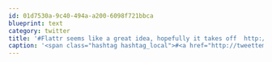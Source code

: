 ```yaml
---
id: 01d7530a-9c40-494a-a200-6098f721bbca
blueprint: text
category: twitter
title: '#Flattr seems like a great idea, hopefully it takes off  http://bit.ly/d7doHI'
caption: '<span class="hashtag hashtag_local">#<a href="http://tweettemp.darylchymko.ca/?tag=flattr">Flattr</a> seems like a great idea, hopefully it takes off  http://bit.ly/d7doHI'
---
```

